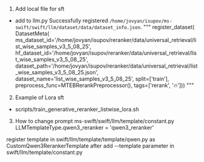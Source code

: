 1. Add local file for sft
 - add to llm.py 
 Successfully registered `/home/jovyan/isupov/ms-swift/swift/llm/dataset/data/dataset_info.json`.
 """
register_dataset(
    DatasetMeta(
        ms_dataset_id='/home/jovyan/isupov/reranker/data/universal_retrieval/list_wise_samples_v3_5_08_25',
        hf_dataset_id='/home/jovyan/isupov/reranker/data/universal_retrieval/list_wise_samples_v3_5_08_25',
        dataset_path='/home/jovyan/isupov/reranker/data/universal_retrieval/list_wise_samples_v3_5_08_25.json',
        dataset_name='list_wise_samples_v3_5_08_25',
        split=['train'],
        preprocess_func=MTEBRerankPreprocessor(),
        tags=['rerank', '🔥']))
 """

2. Example of Lora sft 
 - scripts/train_generative_reranker_listwise_lora.sh

3. How to change prompt
ms-swift/swift/llm/template/constant.py 
LLMTemplateType.qwen3_reranker = 'qwen3_reranker'

register template in swift/llm/template/template/qwen.py as CustomQwen3RerankerTemplate
after add --template parameter in swift/llm/template/constant.py

